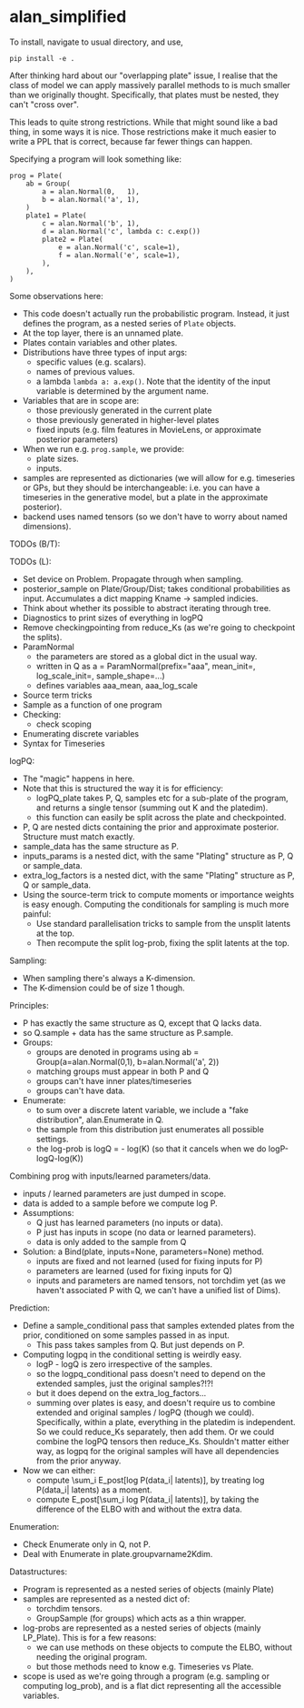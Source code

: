 # alan_simplified

To install, navigate to usual directory, and use,
```
pip install -e .
```

After thinking hard about our "overlapping plate" issue, I realise that the class of model we can apply massively parallel methods to is much smaller than we originally thought. Specifically, that plates must be nested, they can't "cross over".

This leads to quite strong restrictions.
While that might sound like a bad thing, in some ways it is nice.
Those restrictions make it much easier to write a PPL that is correct, because far fewer things can happen.

Specifying a program will look something like:
```
prog = Plate(
    ab = Group(
        a = alan.Normal(0,   1),
        b = alan.Normal('a', 1),
    )
    plate1 = Plate(
        c = alan.Normal('b', 1),
        d = alan.Normal('c', lambda c: c.exp())
        plate2 = Plate(
            e = alan.Normal('c', scale=1),
            f = alan.Normal('e', scale=1),
        ),
    ),
)
```
Some observations here:
* This code doesn't actually run the probabilistic program.  Instead, it just defines the program, as a nested series of `Plate` objects.
* At the top layer, there is an unnamed plate.
* Plates contain variables and other plates.
* Distributions have three types of input args:
  - specific values (e.g. scalars).
  - names of previous values.
  - a lambda `lambda a: a.exp()`.  Note that the identity of the input variable is determined by the argument name.
* Variables that are in scope are: 
  - those previously generated in the current plate
  - those previously generated in higher-level plates
  - fixed inputs (e.g. film features in MovieLens, or approximate posterior parameters)
* When we run e.g. `prog.sample`, we provide:
  - plate sizes.
  - inputs.
* samples are represented as dictionaries (we will allow for e.g. timeseries or GPs, but they should be interchangeable: i.e. you can have a timeseries in the generative model, but a plate in the approximate posterior).
* backend uses named tensors (so we don't have to worry about named dimensions).

TODOs (B/T):

TODOs (L):
* Set device on Problem.  Propagate through when sampling.
* posterior_sample on Plate/Group/Dist; takes conditional probabilities as input.  Accumulates a dict mapping Kname -> sampled indicies.
* Think about whether its possible to abstract iterating through tree.
* Diagnostics to print sizes of everything in logPQ
* Remove checkingpointing from reduce_Ks (as we're going to checkpoint the splits).
* ParamNormal
  - the parameters are stored as a global dict in the usual way.
  - written in Q as a = ParamNormal(prefix="aaa", mean_init=, log_scale_init=, sample_shape=...)
  - defines variables aaa_mean, aaa_log_scale
* Source term tricks
* Sample as a function of one program
* Checking:
  - check scoping
* Enumerating discrete variables
* Syntax for Timeseries

logPQ:
* The "magic" happens in here.
* Note that this is structured the way it is for efficiency:
  - logPQ_plate takes P, Q, samples etc for a sub-plate of the program, and returns a single tensor (summing out K and the platedim).
  - this function can easily be split across the plate and checkpointed.
* P, Q are nested dicts containing the prior and approximate posterior.  Structure must match exactly.
* sample_data has the same structure as P.
* inputs_params is a nested dict, with the same "Plating" structure as P, Q or sample_data.
* extra_log_factors is a nested dict, with the same "Plating" structure as P, Q or sample_data.
* Using the source-term trick to compute moments or importance weights is easy enough.  Computing the conditionals for sampling is much more painful:
  - Use standard parallelisation tricks to sample from the unsplit latents at the top.
  - Then recompute the split log-prob, fixing the split latents at the top.

Sampling:
  * When sampling there's always a K-dimension.
  * The K-dimension could be of size 1 though.

Principles:
  * P has exactly the same structure as Q, except that Q lacks data.
  * so Q.sample + data has the same structure as P.sample.
  * Groups:
    - groups are denoted in programs using ab = Group(a=alan.Normal(0,1), b=alan.Normal('a', 2))
    - matching groups must appear in both P and Q
    - groups can't have inner plates/timeseries
    - groups can't have data.
  * Enumerate:
    - to sum over a discrete latent variable, we include a "fake distribution", alan.Enumerate in Q.
    - the sample from this distribution just enumerates all possible settings.
    - the log-prob is logQ = - log(K) (so that it cancels when we do logP-logQ-log(K))

Combining prog with inputs/learned parameters/data.
  * inputs / learned parameters are just dumped in scope.
  * data is added to a sample before we compute log P.
  * Assumptions:
    - Q just has learned parameters (no inputs or data).
    - P just has inputs in scope (no data or learned parameters).
    - data is only added to the sample from Q
  * Solution: a Bind(plate, inputs=None, parameters=None) method.
    - inputs are fixed and not learned (used for fixing inputs for P)
    - parameters are learned (used for fixing inputs for Q)
    - inputs and parameters are named tensors, not torchdim yet (as we haven't associated P with Q, we can't have a unified list of Dims).

Prediction:
  * Define a sample_conditional pass that samples extended plates from the prior, conditioned on some samples passed in as input.
    - This pass takes samples from Q.  But just depends on P.
  * Computing logpq in the conditional setting is weirdly easy.
    - logP - logQ is zero irrespective of the samples.  
    - so the logpq_conditional pass doesn't need to depend on the extended samples, just the original samples?!?!  
    - but it does depend on the extra_log_factors...
    - summing over plates is easy, and doesn't require us to combine extended and original samples / logPQ (though we could).  Specifically, within a plate, everything in the platedim is independent.  So we could reduce_Ks separately, then add them.  Or we could combine the logPQ tensors then reduce_Ks.  Shouldn't matter either way, as logpq for the original samples will have all dependencies from the prior anyway.
  * Now we can either:
    - compute \sum_i E_post[log P(data_i| latents)], by treating log P(data_i| latents) as a moment.
    - compute E_post[\sum_i log P(data_i| latents)], by taking the difference of the ELBO with and without the extra data.




Enumeration:
  * Check Enumerate only in Q, not P.
  * Deal with Enumerate in plate.groupvarname2Kdim.
  

Datastructures:
  * Program is represented as a nested series of objects (mainly Plate)
  * samples are represented as a nested dict of:
    - torchdim tensors.
    - GroupSample (for groups) which acts as a thin wrapper.
  * log-probs are represented as a nested series of objects (mainly LP_Plate).  This is for a few reasons:
    - we can use methods on these objects to compute the ELBO, without needing the original program.
    - but those methods need to know e.g. Timeseries vs Plate.
  * scope is used as we're going through a program (e.g. sampling or computing log_prob), and is a flat dict representing all the accessible variables.

